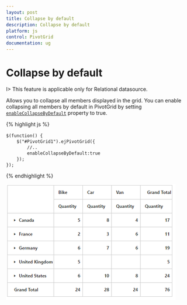 ```yaml
---
layout: post
title: Collapse by default
description: Collapse by default
platform: js
control: PivotGrid
documentation: ug
---
```


# Collapse by default

I> This feature is applicable only for Relational datasource.

Allows you to collapse all members displayed in the grid. You can enable collapsing all members by default in PivotGrid by setting [`enableCollapseByDefault`](/api/js/ejpivotgrid#members:enablecollapsebydefault) property to true.

{% highlight js %}
   
    $(function() {
        $("#PivotGrid1").ejPivotGrid({
            //..
            enableCollapseByDefault:true
        });
    });

{% endhighlight %}

![](Collapsed-By-Default_images/Collapse-members.png)

